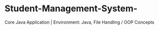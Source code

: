 # Student-Management-System-
Core Java Application | Environment: Java, File Handling / OOP Concepts
